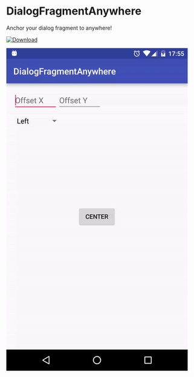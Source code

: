 # DialogFragmentAnywhere
Anchor your dialog fragment to anywhere!

[ ![Download](https://api.bintray.com/packages/piasy/maven/dialogfragmentanywhere/images/download.svg) ](https://bintray.com/piasy/maven/dialogfragmentanywhere/_latestVersion)

![demo](/art/dialog-fragment-anywhere.gif)
